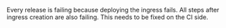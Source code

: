 Every release is failing because deploying the ingress fails. All steps after ingress creation are also failing. This needs to be fixed on the CI side.
